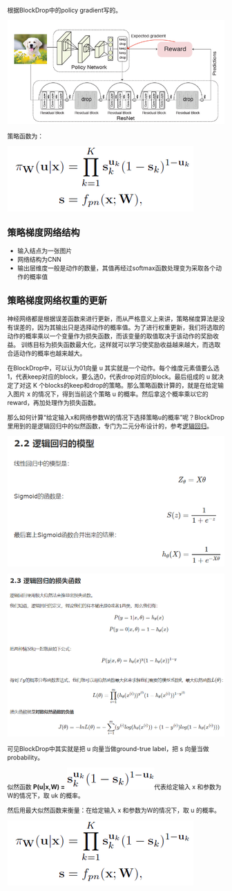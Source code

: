根据BlockDrop中的policy gradient写的。

![1569397219438](PolicyGradient如何设计策略函数和reward函数.assets/1569397219438.png)

策略函数为：

![1569397469360](PolicyGradient如何设计策略函数和reward函数.assets/1569397469360.png)

##  策略梯度网络结构

- 输入结点为一张图片
- 网络结构为CNN
- 输出层维度一般是动作的数量，其值再经过softmax函数处理变为采取各个动作的概率值

##  策略梯度网络权重的更新

神经网络都是根据误差函数来进行更新，而从严格意义上来讲，策略梯度算法是没有误差的，因为其输出只是选择动作的概率值。为了进行权重更新，我们将选取的动作的概率乘以一个变量作为损失函数，而该变量的取值取决于该动作的奖励收益。
训练目标为损失函数最大化，这样就可以学习使奖励收益越来越大，而选取合适动作的概率也越来越大。

在BlockDrop中，可以认为01向量 u 其实就是一个动作。每个维度元素值要么选1，代表keep对应的block，要么选0，代表drop对应的block。最后组成的 u 就决定了对这 K 个blocks的keep和drop的策略。那么策略函数计算的，就是在给定输入图片 x 的情况下，得到当前这个策略 u 的概率。然后拿这个概率乘以它的 reward，再加处理作为损失函数。

那么如何计算“给定输入x和网络参数W的情况下选择策略u的概率”呢？BlockDrop里用到的是逻辑回归中的似然函数，专门为二元分布设计的，参考[逻辑回归](https://www.cnblogs.com/huangyc/p/9813891.html)。

![1569400314298](PolicyGradient如何设计策略函数和reward函数.assets/1569400314298.png)

![1569400515193](PolicyGradient如何设计策略函数和reward函数.assets/1569400515193.png)

可见BlockDrop中其实就是把 u 向量当做ground-true label，把 s 向量当做probability。

似然函数 **P(u|x,W) =** ![1569400837121](PolicyGradient如何设计策略函数和reward函数.assets/1569400837121.png)代表给定输入 x 和参数为W的情况下，取 uk 的概率。

然后用最大似然函数来衡量：在给定输入 x 和参数为W的情况下，取 u 的概率。

![1569397469360](PolicyGradient如何设计策略函数和reward函数.assets/1569397469360.png)

